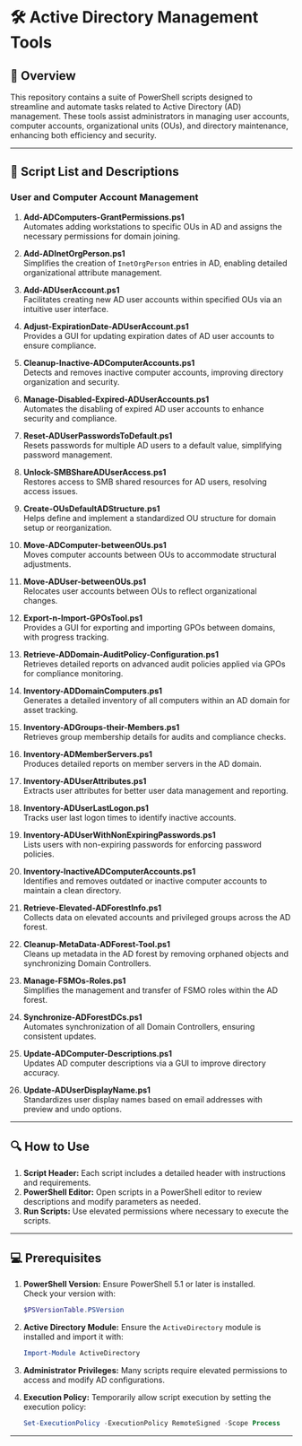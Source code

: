# 🛠️ Active Directory Management Tools

## 📄 Overview

This repository contains a suite of PowerShell scripts designed to streamline and automate tasks related to Active Directory (AD) management. These tools assist administrators in managing user accounts, computer accounts, organizational units (OUs), and directory maintenance, enhancing both efficiency and security.

---

## 📜 Script List and Descriptions

### User and Computer Account Management
1. **Add-ADComputers-GrantPermissions.ps1**  
   Automates adding workstations to specific OUs in AD and assigns the necessary permissions for domain joining.

2. **Add-ADInetOrgPerson.ps1**  
   Simplifies the creation of `InetOrgPerson` entries in AD, enabling detailed organizational attribute management.

3. **Add-ADUserAccount.ps1**  
   Facilitates creating new AD user accounts within specified OUs via an intuitive user interface.

4. **Adjust-ExpirationDate-ADUserAccount.ps1**  
   Provides a GUI for updating expiration dates of AD user accounts to ensure compliance.

5. **Cleanup-Inactive-ADComputerAccounts.ps1**  
   Detects and removes inactive computer accounts, improving directory organization and security.

6. **Manage-Disabled-Expired-ADUserAccounts.ps1**  
   Automates the disabling of expired AD user accounts to enhance security and compliance.

7. **Reset-ADUserPasswordsToDefault.ps1**  
   Resets passwords for multiple AD users to a default value, simplifying password management.

8. **Unlock-SMBShareADUserAccess.ps1**  
   Restores access to SMB shared resources for AD users, resolving access issues.

9. **Create-OUsDefaultADStructure.ps1**  
   Helps define and implement a standardized OU structure for domain setup or reorganization.

10. **Move-ADComputer-betweenOUs.ps1**  
    Moves computer accounts between OUs to accommodate structural adjustments.

11. **Move-ADUser-betweenOUs.ps1**  
    Relocates user accounts between OUs to reflect organizational changes.

12. **Export-n-Import-GPOsTool.ps1**  
    Provides a GUI for exporting and importing GPOs between domains, with progress tracking.

13. **Retrieve-ADDomain-AuditPolicy-Configuration.ps1**  
    Retrieves detailed reports on advanced audit policies applied via GPOs for compliance monitoring.

14. **Inventory-ADDomainComputers.ps1**  
    Generates a detailed inventory of all computers within an AD domain for asset tracking.

15. **Inventory-ADGroups-their-Members.ps1**  
    Retrieves group membership details for audits and compliance checks.

16. **Inventory-ADMemberServers.ps1**  
    Produces detailed reports on member servers in the AD domain.

17. **Inventory-ADUserAttributes.ps1**  
    Extracts user attributes for better user data management and reporting.

18. **Inventory-ADUserLastLogon.ps1**  
    Tracks user last logon times to identify inactive accounts.

19. **Inventory-ADUserWithNonExpiringPasswords.ps1**  
    Lists users with non-expiring passwords for enforcing password policies.

20. **Inventory-InactiveADComputerAccounts.ps1**  
    Identifies and removes outdated or inactive computer accounts to maintain a clean directory.

21. **Retrieve-Elevated-ADForestInfo.ps1**  
    Collects data on elevated accounts and privileged groups across the AD forest.

22. **Cleanup-MetaData-ADForest-Tool.ps1**  
    Cleans up metadata in the AD forest by removing orphaned objects and synchronizing Domain Controllers.

23. **Manage-FSMOs-Roles.ps1**  
    Simplifies the management and transfer of FSMO roles within the AD forest.

24. **Synchronize-ADForestDCs.ps1**  
    Automates synchronization of all Domain Controllers, ensuring consistent updates.

25. **Update-ADComputer-Descriptions.ps1**  
    Updates AD computer descriptions via a GUI to improve directory accuracy.

26. **Update-ADUserDisplayName.ps1**  
    Standardizes user display names based on email addresses with preview and undo options.

---

## 🔍 How to Use

1. **Script Header:** Each script includes a detailed header with instructions and requirements.  
2. **PowerShell Editor:** Open scripts in a PowerShell editor to review descriptions and modify parameters as needed.  
3. **Run Scripts:** Use elevated permissions where necessary to execute the scripts.

---

## 💻 Prerequisites

1. **PowerShell Version:** Ensure PowerShell 5.1 or later is installed.  
   Check your version with:  
   ```powershell
   $PSVersionTable.PSVersion
   ```

2. **Active Directory Module:** Ensure the `ActiveDirectory` module is installed and import it with:  
   ```powershell
   Import-Module ActiveDirectory
   ```

3. **Administrator Privileges:** Many scripts require elevated permissions to access and modify AD configurations.

4. **Execution Policy:** Temporarily allow script execution by setting the execution policy:  
   ```powershell
   Set-ExecutionPolicy -ExecutionPolicy RemoteSigned -Scope Process
   ```
---
